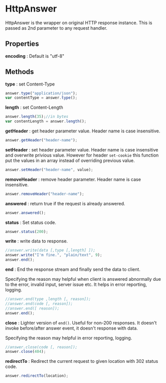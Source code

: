# HttpAnswer

HttpAnswer is the wrapper on original HTTP response instance. This is passed as 2nd parameter to any request handler.

## Properties

**encoding** : Default is "utf-8"

## Methods

**type** : set Content-Type

```js
answer.type("application/json");
var contentType = answer.type();
```

**length** : set Content-Length

```js
answer.length(35);//in bytes
var contentLength = answer.length();
```

**getHeader** : get header parameter value. Header name is case insensitive.

```js
answer.getHeader("header-name");
```

**setHeader** : set header parameter value. Header name is case insensitive and overwrite privious value. However for header `set-cookie` this function put the values in an array instead of overriding previous value.

```js
answer.setHeader("header-name", value);
```

**removeHeader** : remove header parameter. Header name is case insensitive.

```js
answer.removeHeader("header-name");
```

**answered** : return true if the request is already answered.

```js
answer.answered();
```

**status** : Set status code.

```js
answer.status(200);
```

**write** : write data to response.

```js
//answer.write(data [,type [,length] ]);
answer.write("I'm fine.", "plain/text", 9);
answer.end();
```

**end** : End the response stream and finally send the data to client.

Specifying the reason may helpful when client is answered abnormally due to the error, invalid input, server issue etc. It helps in error reporting, logging.

```js
//answer.end(type ,length [, reason]);
//answer.end(code [, reason]);
//answer.end([ reason]);
answer.end();
```

**close** : Lighter version of `end()`. Useful for non-200 responses. It doesn't invoke before/after answer event, it doesn't response with data.

Specifying the reason may helpful in error reporting, logging.

```js
//answer.close(code [, reason]);
answer.close(404);
```

**redirectTo** : Redirect the current request to given location with 302 status code.

```js
answer.redirectTo(location);
```